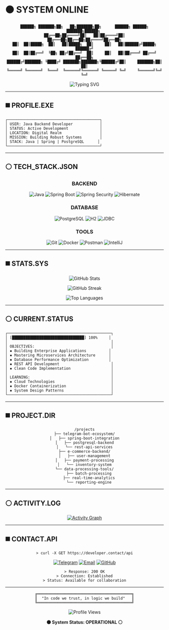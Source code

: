 # ⚫ SYSTEM ONLINE

<div align="center">
  
```
██████╗ ███████╗██╗   ██╗███████╗██╗      ██████╗ ██████╗ ███████╗██████╗ 
██╔══██╗██╔════╝██║   ██║██╔════╝██║     ██╔═══██╗██╔══██╗██╔════╝██╔══██╗
██║  ██║█████╗  ██║   ██║█████╗  ██║     ██║   ██║██████╔╝█████╗  ██████╔╝
██║  ██║██╔══╝  ╚██╗ ██╔╝██╔══╝  ██║     ██║   ██║██╔═══╝ ██╔══╝  ██╔══██╗
██████╔╝███████╗ ╚████╔╝ ███████╗███████╗╚██████╔╝██║     ███████╗██║  ██║
╚═════╝ ╚══════╝  ╚═══╝  ╚══════╝╚══════╝ ╚═════╝ ╚═╝     ╚══════╝╚═╝  ╚═╝
```

<img src="https://readme-typing-svg.herokuapp.com?font=Courier+New&size=18&duration=2000&pause=1000&color=FFFFFF&background=000000&center=true&vCenter=true&width=500&lines=Java+Backend+Developer;Spring+Boot+Engineer;Database+Architect;API+Specialist;Code+%7C+Coffee+%7C+Commit" alt="Typing SVG" />

---

</div>

## ◼️ **PROFILE.EXE**

```
┌─────────────────────────────────────────┐
│ USER: Java Backend Developer            │
│ STATUS: Active Development              │
│ LOCATION: Digital Realm                 │
│ MISSION: Building Robust Systems        │
│ STACK: Java | Spring | PostgreSQL      │
└─────────────────────────────────────────┘
```

---

## ⚪ **TECH_STACK.JSON**

<div align="center">

### **BACKEND**
![Java](https://img.shields.io/badge/Java-FFFFFF?style=for-the-badge&logo=openjdk&logoColor=000000)
![Spring Boot](https://img.shields.io/badge/Spring_Boot-000000?style=for-the-badge&logo=springboot&logoColor=FFFFFF)
![Spring Security](https://img.shields.io/badge/Spring_Security-FFFFFF?style=for-the-badge&logo=springsecurity&logoColor=000000)
![Hibernate](https://img.shields.io/badge/Hibernate-000000?style=for-the-badge&logo=hibernate&logoColor=FFFFFF)

### **DATABASE**
![PostgreSQL](https://img.shields.io/badge/PostgreSQL-FFFFFF?style=for-the-badge&logo=postgresql&logoColor=000000)
![H2](https://img.shields.io/badge/H2-000000?style=for-the-badge&logoColor=FFFFFF)
![JDBC](https://img.shields.io/badge/JDBC-FFFFFF?style=for-the-badge&logoColor=000000)

### **TOOLS**
![Git](https://img.shields.io/badge/Git-000000?style=for-the-badge&logo=git&logoColor=FFFFFF)
![Docker](https://img.shields.io/badge/Docker-FFFFFF?style=for-the-badge&logo=docker&logoColor=000000)
![Postman](https://img.shields.io/badge/Postman-000000?style=for-the-badge&logo=postman&logoColor=FFFFFF)
![IntelliJ](https://img.shields.io/badge/IntelliJ-FFFFFF?style=for-the-badge&logo=intellijidea&logoColor=000000)

</div>

---

## ◼️ **STATS.SYS**

<div align="center">

![GitHub Stats](https://github-readme-stats.vercel.app/api?username=Adis-cmd&show_icons=true&theme=dark&hide_border=true&bg_color=000000&title_color=FFFFFF&icon_color=FFFFFF&text_color=FFFFFF&border_radius=0)

![GitHub Streak](https://github-readme-streak-stats.herokuapp.com?user=Adis-cmd&theme=dark&hide_border=true&background=000000&stroke=FFFFFF&ring=FFFFFF&fire=FFFFFF&currStreakNum=FFFFFF&sideNums=FFFFFF&currStreakLabel=FFFFFF&sideLabels=FFFFFF&dates=FFFFFF&border_radius=0)

![Top Languages](https://github-readme-stats.vercel.app/api/top-langs/?username=Adis-cmd&layout=compact&theme=dark&hide_border=true&bg_color=000000&title_color=FFFFFF&text_color=FFFFFF&border_radius=0)

</div>

---

## ⚪ **CURRENT.STATUS**

```
┌──────────────────────────────────────────────┐
│ [████████████████████████████████] 100%     │
│                                              │
│ OBJECTIVES:                                  │
│ ▪ Building Enterprise Applications          │
│ ▪ Mastering Microservices Architecture      │
│ ▪ Database Performance Optimization         │
│ ▪ REST API Development                       │
│ ▪ Clean Code Implementation                  │
│                                              │
│ LEARNING:                                    │
│ ▪ Cloud Technologies                         │
│ ▪ Docker Containerization                    │
│ ▪ System Design Patterns                     │
└──────────────────────────────────────────────┘
```

---

## ◼️ **PROJECT.DIR**

<div align="center">

```
/projects
├── telegram-bot-ecosystem/
│   ├── spring-boot-integration
│   ├── postgresql-backend
│   └── rest-api-services
├── e-commerce-backend/
│   ├── user-management
│   ├── payment-processing
│   └── inventory-system
└── data-processing-tools/
    ├── batch-processing
    ├── real-time-analytics
    └── reporting-engine
```

</div>

---

## ⚪ **ACTIVITY.LOG**

<div align="center">
  
[![Activity Graph](https://github-readme-activity-graph.vercel.app/graph?username=Adis-cmd&theme=github-compact&hide_border=true&bg_color=000000&color=ffffff&line=ffffff&point=ffffff&area=true&area_color=ffffff)](https://github.com/Adis-cmd)

</div>

---

## ◼️ **CONTACT.API**

<div align="center">

```
> curl -X GET https://developer.contact/api
```

[![Telegram](https://img.shields.io/badge/Telegram-000000?style=for-the-badge&logo=telegram&logoColor=white)](https://t.me/javadev4)
[![Email](https://img.shields.io/badge/Email-FFFFFF?style=for-the-badge&logo=gmail&logoColor=black)](mailto:your-email@example.com)
[![GitHub](https://img.shields.io/badge/GitHub-000000?style=for-the-badge&logo=github&logoColor=white)](https://github.com/Adis-cmd)

```
> Response: 200 OK
> Connection: Established
> Status: Available for collaboration
```

</div>

---

<div align="center">

```
╔══════════════════════════════════════════╗
║  "In code we trust, in logic we build"   ║
╚══════════════════════════════════════════╝
```

![Profile Views](https://komarev.com/ghpvc/?username=Adis-cmd&color=000000&style=flat-square&label=PROFILE+VIEWS)

**⚫ System Status: OPERATIONAL ⚪**

</div>
